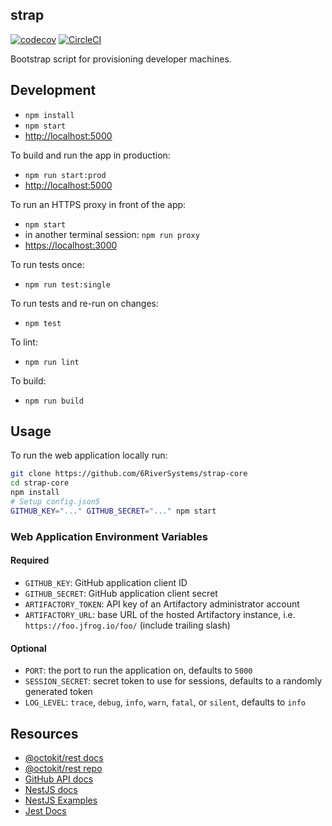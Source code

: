 strap
------

[![codecov](https://codecov.io/gh/6RiverSystems/strap-core/branch/develop/graph/badge.svg?token=lszvEfvrm8)](https://codecov.io/gh/6RiverSystems/strap-core) [![CircleCI](https://circleci.com/gh/6RiverSystems/strap-core.svg?style=svg&circle-token=f2b27454c7157c723a8019585b9832dd64e7f0d4)](https://circleci.com/gh/6RiverSystems/strap-core)

Bootstrap script for provisioning developer machines.

## Development
- `npm install`
- `npm start`
- <http://localhost:5000>

To build and run the app in production:
- `npm run start:prod`
- <http://localhost:5000>

To run an HTTPS proxy in front of the app:
- `npm start`
- in another terminal session: `npm run proxy`
- <https://localhost:3000>

To run tests once:
- `npm run test:single`

To run tests and re-run on changes:
- `npm test`

To lint:
- `npm run lint`

To build:
- `npm run build`

## Usage

To run the web application locally run:
```bash
git clone https://github.com/6RiverSystems/strap-core
cd strap-core
npm install
# Setup config.json5
GITHUB_KEY="..." GITHUB_SECRET="..." npm start
```

### Web Application Environment Variables
#### Required
- `GITHUB_KEY`: GitHub application client ID
- `GITHUB_SECRET`: GitHub application client secret
- `ARTIFACTORY_TOKEN`: API key of an Artifactory administrator account
- `ARTIFACTORY_URL`: base URL of the hosted Artifactory instance, i.e. `https://foo.jfrog.io/foo/` (include trailing slash)

#### Optional
- `PORT`: the port to run the application on, defaults to `5000`
- `SESSION_SECRET`: secret token to use for sessions, defaults to a randomly generated token
- `LOG_LEVEL`: `trace`, `debug`, `info`, `warn`, `fatal`, or `silent`, defaults to `info`

## Resources
- [@octokit/rest docs](https://octokit.github.io/rest.js/)
- [@octokit/rest repo](https://github.com/octokit/rest.js)
- [GitHub API docs](https://developer.github.com/v3/)
- [NestJS docs](https://docs.nestjs.com/)
- [NestJS Examples](https://github.com/nestjs/nest/tree/master/examples)
- [Jest Docs](https://facebook.github.io/jest/docs/en/getting-started.html)

